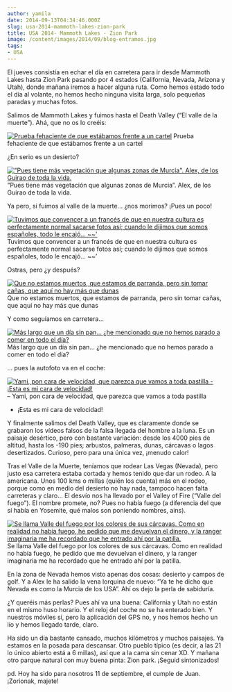 ```yaml
---
author: yamila
date: 2014-09-13T04:34:46.000Z
slug: usa-2014-mammoth-lakes-zion-park
title: USA 2014- Mammoth Lakes - Zion Park
image: /content/images/2014/09/blog-entramos.jpg
tags:
- USA
---
```



El jueves consistía en echar el día en carretera para ir desde Mammoth Lakes hasta Zion Park pasando por 4 estados (California, Nevada, Arizona y Utah), donde mañana iremos a hacer alguna ruta. Como hemos estado todo el día al volante, no hemos hecho ninguna visita larga, solo pequeñas paradas y muchas fotos.

Salimos de Mammoth Lakes y fuimos hasta el Death Valley (“El valle de la muerte”). Ahá, que no os lo creéis:

[![Prueba fehaciente de que estábamos frente a un cartel](/content/images/2014/09/blog-entramos.jpg#small)](/content/images/2014/09/blog-entramos.jpg#full)
Prueba fehaciente de que estábamos frente a un cartel

¿En serio es un desierto?

[!["Pues tiene más vegetación que algunas zonas de Murcia". Alex, de los Guirao de toda la vida.](/content/images/2014/09/blog-murcia.jpg#small)](/content/images/2014/09/blog-murcia.jpg#full)“Pues tiene más vegetación que algunas zonas de Murcia”. Alex, de los Guirao de toda la vida.

Ya pero, si fuimos al valle de la muerte… ¿nos morimos? ¡Pues un poco!

[![Tuvimos que convencer a un francés de que en nuestra cultura es perfectamente normal sacarse fotos así; cuando le dijimos que somos españoles, todo le encajó... ~~'](/content/images/2014/09/blog-morimos.jpg#small)](/content/images/2014/09/blog-morimos.jpg#full)
Tuvimos que convencer a un francés de que en nuestra cultura es perfectamente normal sacarse fotos así; cuando le dijimos que somos españoles, todo le encajó… ~~’

Ostras, pero ¿y después?

[![Que no estamos muertos, que estamos de parranda, pero sin tomar cañas, que aquí no hay más que dunas](/content/images/2014/09/blog-de-parranda.jpg#small)](/content/images/2014/09/blog-de-parranda.jpg#full)
Que no estamos muertos, que estamos de parranda, pero sin tomar cañas, que aquí no hay más que dunas

Y como seguíamos en carretera…

[![Más largo que un día sin pan... ¿he mencionado que no hemos parado a comer en todo el día?](/content/images/2014/09/blog-carretera.jpg#small)](/content/images/2014/09/blog-carretera.jpg#full)
Más largo que un día sin pan… ¿he mencionado que no hemos parado a comer en todo el día?

… pues la autofoto va en el coche:

[![Yami, pon cara de velocidad, que parezca que vamos a toda pastilla  - ¡Esta es mi cara de velocidad!](/content/images/2014/09/blog-selfie.jpg#small)](/content/images/2014/09/blog-selfie.jpg#full)– Yami, pon cara de velocidad, que parezca que vamos a toda pastilla  
- ¡Esta es mi cara de velocidad!

Y finalmente salimos del Death Valley, que es claramente donde se grabaron los vídeos falsos de la falsa llegada del hombre a la luna. Es un paisaje desértico, pero con bastante variación: desde los 4000 pies de altitud, hasta los -190 pies; arbustos, palmeras, dunas, cárcavas o lagos desertizados. Curioso, pero para una única vez, ¡menudo calor!

Tras el Valle de la Muerte, teníamos que rodear Las Vegas (Nevada), pero justo esa carretera estaba cortada y hemos tenido que dar un rodeo. A la americana. Unos 100 kms o millas (quién los cuenta) más en el rodeo, porque como en medio del desierto no hay nada, tampoco hacen falta carreteras y claro… El desvío nos ha llevado por el Valley of Fire (“Valle del fuego”). El nombre promete, no? Pues no había fuego (a diferencia del que sí había en Yosemite, qué malos son poniendo nombres, ains).

[![Se llama Valle del fuego por los colores de sus cárcavas. Como en realidad no había fuego, he pedido que me devuelvan el dinero, y la ranger imaginaria me ha recordado que he entrado ahí por la patilla.](/content/images/2014/09/blog-valley-of-fire.jpg#small)](/content/images/2014/09/blog-valley-of-fire.jpg#full)
Se llama Valle del fuego por los colores de sus cárcavas. Como en realidad no había fuego, he pedido que me devuelvan el dinero, y la ranger imaginaria me ha recordado que he entrado ahí por la patilla.

En la zona de Nevada hemos visto apenas dos cosas: desierto y campos de golf. Y a Alex le ha salido la vena lorquina de nuevo: “Ya te he dicho que Nevada es como la Murcia de los USA”. Ahí os dejo la perla de sabiduría.

¿Y queréis más perlas? Pues ahí va una buena: California y Utah no están en el mismo huso horario. Y el reloj del coche no se ha enterado bien. Y nuestros móviles sí, pero la aplicación del GPS no, y nos hemos hecho un lío y hemos llegado tarde, claro.

Ha sido un día bastante cansado, muchos kilómetros y muchos paisajes. Ya estamos en la posada para descansar. Otro pueblo típico (es decir, a las 21 lo único abierto está a 6 millas), así que a la cama sin cenar XD. Y mañana otro parque natural con muy buena pinta: Zion park. ¡Seguid sintonizados!

pd. Hoy ha sido para nosotros 11 de septiembre, el cumple de Juan. ¡Zorionak, majete!


